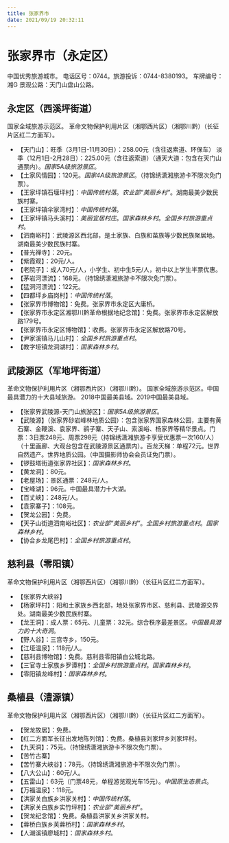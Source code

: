 ```yaml
---
title: 张家界市
date: 2021/09/19 20:32:11
---
```


# 张家界市（永定区）
中国优秀旅游城市。
电话区号：0744。旅游投诉：0744-8380193。
车牌编号：湘G
景观公路：天门山盘山公路。
## 永定区（西溪坪街道）
国家全域旅游示范区。
革命文物保护利用片区（湘鄂西片区）（湘鄂川黔）（长征片区红二方面军）。
* 【天门山】：旺季（3月1日-11月30日）：258.00元（含往返索道、环保车） 淡季（12月1日-2月28日）：225.00元（含往返索道）（通天大道：包含在天门山通票内）。*国家5A级旅游景区*。
* 【土家风情园】：120元。*国家4A级旅游景区*。（持锦绣潇湘旅游卡不限次免门票）。
* 【王家坪镇石堰坪村】：*中国传统村落*。*农业部“美丽乡村”*。湖南最美少数民族村寨。
* 【王家坪镇伞家湾村】：*中国传统村落*。
* 【王家坪镇马头溪村】：*美丽宜居村庄*。*国家森林乡村*。*全国乡村旅游重点村*。
* 【泗南峪村】：武陵源区西北部，是土家族、白族和苗族等少数民族聚居地。湖南最美少数民族村寨。
* 【普光禅寺】：20元。
* 【紫霞观】：20元/人。
* 【老院子】：成人70元/人，小学生、初中生5元/人，初中以上学生半票优惠。
* 【茅岩河漂流】：168元。（持锦绣潇湘旅游卡不限次免门票）。
* 【猛洞河漂流】：122元。
* 【四都坪乡庙岗村】：*中国传统村落*。
* 【张家界市博物馆】：免费。张家界市永定区大庸桥。
* 【张家界市永定区湘鄂川黔革命根据地纪念馆】：免费。张家界市永定区解放路179号。
* 【张家界市永定区博物馆】：收费。张家界市永定区解放路70号。
* 【尹家溪镇马儿山村】：*全国乡村旅游重点村*。
* 【教字垭镇龙洞湖村】：*国家森林乡村*。
## 武陵源区（军地坪街道）
革命文物保护利用片区（湘鄂西片区）（湘鄂川黔）。
国家全域旅游示范区。中国最具潜力的十大县域旅游。
2018中国最美县域。2019中国最美县域。
* 【张家界武陵源-天门山旅游区】：*国家5A级旅游景区*。
* 【武陵源】（张家界砂岩峰林地质公园）：包含张家界国家森林公园，主要有黄石寨、金鞭溪、袁家界、鹞子寨、天子山、索溪峪、杨家界等精华景点。门票：3日票248元、周票298元（持锦绣潇湘旅游卡享受优惠票一次160/人）（十里画廊、大观台包含在武陵源景区通票内）。百龙天梯：单程72元。世界自然遗产。世界地质公园。（中国摄影师协会会员证免门票）。
* 【锣鼓塔街道张家界社区】：*国家森林乡村*。
* 【黄龙洞】：80元。
* 【老屋场】：景区通票：248元/人。
* 【宝峰湖】：96元。中国最具潜力十大湖。
* 【百丈峡】：248元/人。
* 【袁家寨子】：108元。
* 【贺龙公园】：免费。
* 【天子山街道泗南峪社区】：*农业部“美丽乡村”*。*全国乡村旅游重点村*。*国家森林乡村*。
* 【协合乡龙尾巴村】：*全国乡村旅游重点村*。
## 慈利县（零阳镇）
革命文物保护利用片区（湘鄂西片区）（湘鄂川黔）（长征片区红二方面军）。
* 【张家界大峡谷】
* 【杨家坪村】：阳和土家族乡西北部，地处张家界市区、慈利县、武陵源交界处。湖南最美少数民族村寨。
* 【龙王洞】：成人票：65元、儿童票：32元。综合秩序最差景区。*中国最具潜力的十大奇洞*。
* 【野人谷】：三宫寺乡，150元。
* 【江垭温泉】：118元/人。
* 【慈利县博物馆】：免费。慈利县零阳镇白公城北路。
* 【三官寺土家族乡罗谭村】：*全国乡村旅游重点村*。*国家森林乡村*。
* 【零阳镇龙峰村】：*国家森林乡村*。
## 桑植县（澧源镇） 
革命文物保护利用片区（湘鄂西片区）（湘鄂川黔）（长征片区红二方面军）。
* 【贺龙故居】：免费。
* 【红二方面军长征出发地陈列馆】：免费。桑植县刘家坪乡刘家坪村。
* 【九天洞】：75元。（持锦绣潇湘旅游卡不限次免门票）。
* 【苦竹古寨】
* 【苦竹寨大峡谷】：78元。（持锦绣潇湘旅游卡不限次免门票）。
* 【八大公山】：60元/人。
* 【五雷山】：63元（门票48元，单程游览观光车15元）。*中国原生态景点*。
* 【万福温泉】：118元。
* 【洪家关白族乡洪家关村】：*中国传统村落*。
* 【洪家关白族乡实竹坪村】：*农业部“美丽乡村”*。
* 【贺龙纪念馆】：免费。桑植县洪家关乡洪家关村。
* 【蓉桥白族乡芙蓉桥村】：*国家森林乡村*。
* 【人潮溪镇廖城村】：*国家森林乡村*。
